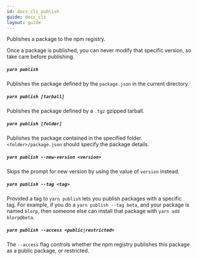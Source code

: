 ```yaml
---
id: docs_cli_publish
guide: docs_cli
layout: guide
---
```


<p class="lead">Publishes a package to the npm registry.</p>

Once a package is published, you can never modify that specific version, so
take care before publishing.

##### `yarn publish` <a class="toc" id="toc-yarn-publish" href="#toc-yarn-publish"></a>

Publishes the package defined by the `package.json` in the current directory.

##### `yarn publish [tarball]` <a class="toc" id="toc-yarn-publish-tarball" href="#toc-yarn-publish-tarball"></a>

Publishes the package defined by a `.tgz` gzipped tarball.

##### `yarn publish [folder]` <a class="toc" id="toc-yarn-publish-folder" href="#toc-yarn-publish-folder"></a>

Publishes the package contained in the specified folder.
`<folder>/package.json` should specify the package details.

##### `yarn publish --new-version <version>` <a class="toc" id="toc-yarn-publish-new-version" href="#toc-yarn-publish-new-version"></a>

Skips the prompt for new version by using the value of `version` instead.

##### `yarn publish --tag <tag>` <a class="toc" id="toc-yarn-publish-tag" href="#toc-yarn-publish-tag"></a>

Provided a tag to `yarn publish` lets you publish packages with a specific tag.
For example, if you do a `yarn publish --tag beta`, and your package is named
`blorp`, then someone else can install that package with `yarn add blorp@beta`.

##### `yarn publish --access <public|restricted>` <a class="toc" id="toc-yarn-publish-access" href="#toc-yarn-publish-access"></a>

The `--access` flag controls whether the npm registry publishes this package as 
a public package, or restricted.
